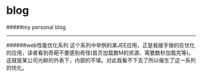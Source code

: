 # blog
#####my personal blog
***
######web性能优化系列
这个系列中举例的某JEE应用，正是我接手做的在优化的应用，读者看到奇葩不要感到奇怪(首页加载数M的资源、需要数秒加载完等)。这就是某公司光鲜的外表下，内部的不堪。对此我看不下去了所以催生了这一系列的优化。
